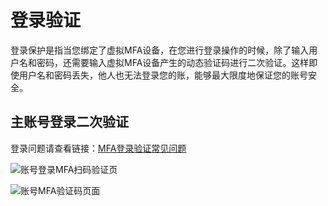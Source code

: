 # 登录验证

登录保护是指当您绑定了虚拟MFA设备，在您进行登录操作的时候，除了输入用户名和密码，还需要输入虚拟MFA设备产生的动态验证码进行二次验证。这样即使用户名和密码丢失，他人也无法登录您的账，能够最大限度地保证您的账号安全。

## 主账号登录二次验证

登录问题请查看链接：[MFA登录验证常见问题](https://docs.jdcloud.com/cn/iam/mfa-faqs)

![账号登录MFA扫码验证页](https://github.com/jdcloudcom/cn/blob/1231_ycx/image/IAM/Virtual-MFA-Device/MFA扫码认证.png)

![账号MFA验证码页面](https://github.com/jdcloudcom/cn/blob/1231_ycx/image/IAM/Virtual-MFA-Device/MFA验证码认证.png)


